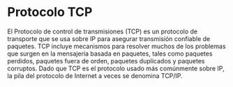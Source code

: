 # Protocolo TCP

El Protocolo de control de transmisiones (TCP) es un protocolo de transporte que se usa sobre IP para asegurar transmisión confiable de paquetes.
TCP incluye mecanismos para resolver muchos de los problemas que surgen en la mensajería basada en paquetes, tales como paquetes perdidos, paquetes fuera de orden, paquetes duplicados y paquetes corruptos.
Dado que TCP es el protocolo usado más comúnmente sobre IP, la pila del protocolo de Internet a veces se denomina TCP/IP.